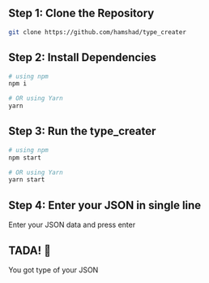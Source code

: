 ## Step 1: Clone the Repository

```bash
git clone https://github.com/hamshad/type_creater
```

## Step 2: Install Dependencies

```bash
# using npm
npm i

# OR using Yarn
yarn
```

## Step 3: Run the type_creater

```bash
# using npm
npm start

# OR using Yarn
yarn start
```

## Step 4: Enter your JSON in single line

Enter your JSON data and press enter

## TADA! :tada:

You got type of your JSON
